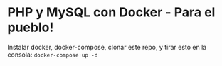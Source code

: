 # PHP y MySQL con Docker - Para el pueblo!

Instalar docker, docker-compose, clonar este repo, y tirar esto en la consola:
`docker-compose up -d`

